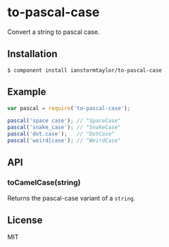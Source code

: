 # to-pascal-case

  Convert a string to pascal case.

## Installation

    $ component install ianstormtaylor/to-pascal-case

## Example

```js
var pascal = require('to-pascal-case');

pascal('space case'); // "SpaceCase"
pascal('snake_case'); // "SnakeCase"
pascal('dot.case');   // "DotCase"
pascal('weird[case'); // "WeirdCase"
```

## API

### toCamelCase(string)
  
  Returns the pascal-case variant of a `string`.

## License

  MIT
